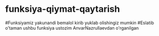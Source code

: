 # funksiya-qiymat-qaytarish
#Funksiyamiz yakunandi bemalol kirib yuklab olishingiz mumkin
#Eslatib o'taman ushbu funksiya ustozim AnvarNazrullaevdan o'rganilgan
